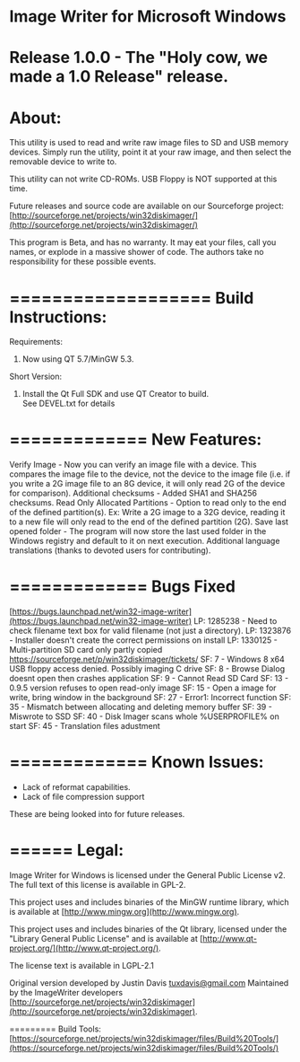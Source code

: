 # Image Writer for Microsoft Windows

Release 1.0.0 - The "Holy cow, we made a 1.0 Release" release.
======
About:
======
This utility is used to read and write raw image files to SD and USB memory devices.
Simply run the utility, point it at your raw image, and then select the
removable device to write to.

This utility can not write CD-ROMs.  USB Floppy is NOT supported at this time.

Future releases and source code are available on our Sourceforge project: 
[http://sourceforge.net/projects/win32diskimager/](http://sourceforge.net/projects/win32diskimager/)

This program is Beta, and has no warranty. It may eat your files,
call you names, or explode in a massive shower of code. The authors take
no responsibility for these possible events.

===================
Build Instructions:
===================
Requirements:
1. Now using QT 5.7/MinGW 5.3.  

Short Version:
1. Install the Qt Full SDK and use QT Creator to build.  
   See DEVEL.txt for details

=============
New Features:
=============
Verify Image - Now you can verify an image file with a device.  This compares
the image file to the device, not the device to the image file (i.e. if you
write a 2G image file to an 8G device, it will only read 2G of the device for
comparison).
Additional checksums - Added SHA1 and SHA256 checksums.
Read Only Allocated Partitions - Option to read only to the end of the defined partition(s).  Ex:  Write a 2G image to a 32G device, reading it to a new file will only read to the end of
the defined partition (2G).
Save last opened folder - The program will now store the last used folder in
the Windows registry and default to it on next execution.
Additional language translations (thanks to devoted users for contributing).

=============
Bugs Fixed
=============
[https://bugs.launchpad.net/win32-image-writer](https://bugs.launchpad.net/win32-image-writer)
LP: 1285238 - Need to check filename text box for valid filename (not just a directory).
LP: 1323876 - Installer doesn't create the correct permissions on install
LP: 1330125 - Multi-partition SD card only partly copied
https://sourceforge.net/p/win32diskimager/tickets/
SF:  7 - Windows 8 x64 USB floppy access denied. Possibly imaging C drive
SF:  8 - Browse Dialog doesnt open then crashes application
SF:  9 - Cannot Read SD Card
SF: 13 - 0.9.5 version refuses to open read-only image
SF: 15 - Open a image for write, bring window in the background
SF: 27 - Error1: Incorrect function
SF: 35 - Mismatch between allocating and deleting memory buffer
SF: 39 - Miswrote to SSD
SF: 40 - Disk Imager scans whole %USERPROFILE% on start
SF: 45 - Translation files adustment



=============
Known Issues:
=============
*  Lack of reformat capabilities.
*  Lack of file compression support

These are being looked into for future releases.

======
Legal:
======
Image Writer for Windows is licensed under the General Public
License v2. The full text of this license is available in 
GPL-2.

This project uses and includes binaries of the MinGW runtime library,
which is available at [http://www.mingw.org](http://www.mingw.org).

This project uses and includes binaries of the Qt library, licensed under the 
"Library General Public License" and is available at 
[http://www.qt-project.org/](http://www.qt-project.org/).

The license text is available in LGPL-2.1

Original version developed by Justin Davis <tuxdavis@gmail.com>
Maintained by the ImageWriter developers [http://sourceforge.net/projects/win32diskimager](http://sourceforge.net/projects/win32diskimager).

=========
Build Tools: [https://sourceforge.net/projects/win32diskimager/files/Build%20Tools/](https://sourceforge.net/projects/win32diskimager/files/Build%20Tools/) 

 
